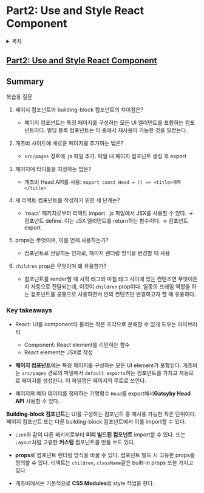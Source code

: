 # Part2: Use and Style React Component

<details><summary>목차</summary>
<p>

[Summary](#summary)
- [Key Takeaways](#key-takeaways)

</p>
</details>

[Part2: Use and Style React Component](#part2-use-and-style-react-component)  
- 

## Summary
복습용 질문
1. 페이지 컴포넌트와 building-block 컴포넌트의 차이점은?
    - 페이지 컴포넌트는 특정 페이지를 구성하는 모든 UI 엘리먼트를 포함하는 컴포넌트이다. 빌딩 블록 컴포넌트는 이 중에서 재사용이 가능한 것을 일컫는다. 

2. 개츠비 사이트에 새로운 페이지를 추가하는 법은?
    - `src/pages` 경로에 .js 파일 추가. 파일 내 페이지 컴포넌트 생성 후 export

3. 페이지에 타이틀을 지정하는 법은?
    - 개츠비 Head API를 사용: `export const Head = () => <title>제목</title>`

4. 새 리액트 컴포넌트를 작성하기 위한 세 단계는?
    - 'react' 패키지로부터 리액트 import. .js 파일에서 JSX를 사용할 수 있다.
    &rarr; 컴포넌트 define. 이는 JSX 엘리먼트를 return하는 함수이다.
    &rarr; 컴포넌트 export. 

5. props는 무엇이며, 이를 언제 사용하는가?
    - 컴포넌트로 전달하는 인자로, 페이지 렌더링 방식을 변경할 때 사용

6. `children` prop은 무엇이며 왜 유용한가?
    - 컴포넌트를 render할 때 시작 태그와 마침 태그 사이에 있는 컨텐츠면 무엇이든지 자동으로 전달되는데, 이것이 `children` prop이다. 일종의 프레임 역할을 하는 컴포넌트를 공통으로 사용하면서 안의 컨텐츠만 변경하고자 할 때 유용하다.


### Key takeaways
- React: UI를 component라 불리는 작은 조각으로 분해할 수 있게 도우는 라이브러리
    - Component: React element를 리턴하는 함수
    - React element는 JSX로 작성

- **페이지 컴포넌트**에는 특정 페이지를 구성하는 모든 UI element가 포함된다. 개츠비는 `src/pages` 경로의 파일에서 `default exports`하는 컴포넌트를 가지고 자동으로 페이지를 생성한다. 이 파일명은 페이지의 루트로 쓰인다.

- 페이지의 메타 데이터를 정의하는 기명함수 `Head`를 export해서**Gatsyby Head API** 사용할 수 있다.

**Building-block 컴포넌트**는 UI를 구성하는 컴포넌트 중 재사용 가능한 작은 단위이다. 페이지 컴포넌트 또는 다른 building-block 컴포넌트에서 이를 import할 수 있다.

- `Link`와 같이 다른 패키지로부터 **미리 빌드된 컴포넌트** import할 수 있다. 또는 `Layout`처럼 고유한 **커스텀** 컴포넌트를 만들 수도 있다.

- **props**로 컴포넌트 렌더링 방식을 바꿀 수 있다. 컴포넌트 빌드 시 고유한 props를 정의할 수 있다. 리액트는 `children`, `className`같은 built-in props 또한 가지고 있다.

- 개츠비에서는 기본적으로 **CSS Modules**로 style 작업을 한다.